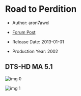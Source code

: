 # Road to Perdition

* Author: aron7awol

* [Forum Post](https://www.avsforum.com/threads/bass-eq-for-filtered-movies.2995212/post-57752934)

* Release Date: 2013-01-01
* Production Year: 2002

## DTS-HD MA 5.1

![img 0](https://i.imgur.com/R1qMk7z.jpg)

![img 1](https://i.imgur.com/fR6wwCy.jpg)

